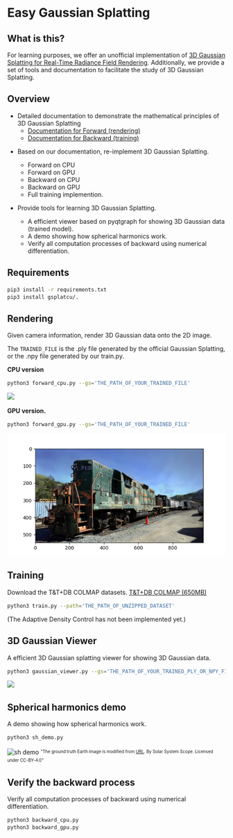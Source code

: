 # Easy Gaussian Splatting

## What is this? 

For learning purposes, we offer an unofficial implementation of [3D Gaussian Splatting
for Real-Time Radiance Field Rendering](https://repo-sam.inria.fr/fungraph/3d-gaussian-splatting/). Additionally, we provide a set of tools and documentation to facilitate the study of 3D Gaussian Splatting.


## Overview 

* Detailed documentation to demonstrate the mathematical principles of 3D Gaussian Splatting
    - [Documentation for Forward (rendering)](docs/forward.pdf)
    - [Documentation for Backward (training)](docs/backward.pdf)

- Based on our documentation, re-implement 3D Gaussian Splatting.
    - Forward on CPU
    - Forward on GPU
    - Backward on CPU
    - Backward on GPU
    - Full training implemention.

- Provide tools for learning 3D Gaussian Splatting.
    -  A efficient viewer based on pyqtgraph for showing 3D Gaussian data (trained model).
    -  A demo showing how spherical harmonics work.
    -  Verify all computation processes of backward using numerical differentiation.

## Requirements 

```bash
pip3 install -r requirements.txt
pip3 install gsplatcu/.
```

## Rendering

Given camera information, render 3D Gaussian data onto the 2D image.

The `TRAINED_FILE` is the .ply file generated by the official Gaussian Splatting, or the .npy file generated by our train.py.

**CPU version**
```bash
python3 forward_cpu.py --gs='THE_PATH_OF_YOUR_TRAINED_FILE'
```

<img src="https://camo.qiitausercontent.com/b379b038898126c199436e94f7b76635f59037ff/68747470733a2f2f71696974612d696d6167652d73746f72652e73332e61702d6e6f727468656173742d312e616d617a6f6e6177732e636f6d2f302f3134393136382f31396664316562342d333761612d316436652d346338302d3835323935346233613135382e676966" width="500px">


**GPU version.**
```bash
python3 forward_gpu.py --gs='THE_PATH_OF_YOUR_TRAINED_FILE'
```
![forward demo](imgs/forward.png)

## Training

Download the T&T+DB COLMAP datasets.
[T&T+DB COLMAP (650MB)](https://repo-sam.inria.fr/fungraph/3d-gaussian-splatting/datasets/input/tandt_db.zip) 

```bash
python3 train.py --path='THE_PATH_OF_UNZIPPED_DATASET'
```
(The Adaptive Density Control has not been implemented yet.)

## 3D Gaussian Viewer 

A efficient 3D Gaussian splatting viewer for showing 3D Gaussian data. 

```bash
python3 gaussian_viewer.py --gs='THE_PATH_OF_YOUR_TRAINED_PLY_OR_NPY_FILE'
```

<img src="imgs/viewer.gif" width="640px">



## Spherical harmonics demo

A demo showing how spherical harmonics work.

```bash
python3 sh_demo.py
```

![sh demo](imgs/sh_demo.gif)
<sup><sub>"The ground truth Earth image is modified from [URL](https://commons.wikimedia.org/wiki/File:Solarsystemscope_texture_8k_earth_daymap.jpg). By Solar System Scope. Licensed under CC-BY-4.0"</sub></sup>

## Verify the backward process

Verify all computation processes of backward using numerical differentiation.

```bash
python3 backward_cpu.py
python3 backward_gpu.py
```